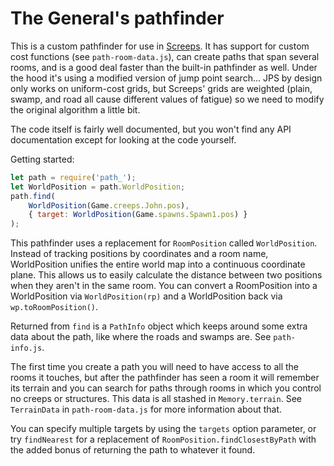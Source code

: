 The General's pathfinder
========================

This is a custom pathfinder for use in [Screeps](https://screeps.com/). It has
support for custom cost functions (see `path-room-data.js`), can create paths
that span several rooms, and is a good deal faster than the built-in pathfinder
as well. Under the hood it's using a modified version of jump point search...
JPS by design only works on uniform-cost grids, but Screeps' grids are weighted
(plain, swamp, and road all cause different values of fatigue) so we need to
modify the original algorithm a little bit.

The code itself is fairly well documented, but you won't find any API
documentation except for looking at the code yourself.

Getting started:
```js
let path = require('path_');
let WorldPosition = path.WorldPosition;
path.find(
	WorldPosition(Game.creeps.John.pos),
	{ target: WorldPosition(Game.spawns.Spawn1.pos) }
);
```

This pathfinder uses a replacement for `RoomPosition` called `WorldPosition`.
Instead of tracking positions by coordinates and a room name, WorldPosition
unifies the entire world map into a continuous coordinate plane. This allows us
to easily calculate the distance between two positions when they aren't in the
same room. You can convert a RoomPosition into a WorldPosition via
`WorldPosition(rp)` and a WorldPosition back via `wp.toRoomPosition()`.

Returned from `find` is a `PathInfo` object which keeps around some extra data
about the path, like where the roads and swamps are. See `path-info.js`.

The first time you create a path you will need to have access to all the rooms
it touches, but after the pathfinder has seen a room it will remember its
terrain and you can search for paths through rooms in which you control no
creeps or structures. This data is all stashed in `Memory.terrain`. See
`TerrainData` in `path-room-data.js` for more information about that.

You can specify multiple targets by using the `targets` option parameter, or try
`findNearest` for a replacement of `RoomPosition.findClosestByPath` with the
added bonus of returning the path to whatever it found.
